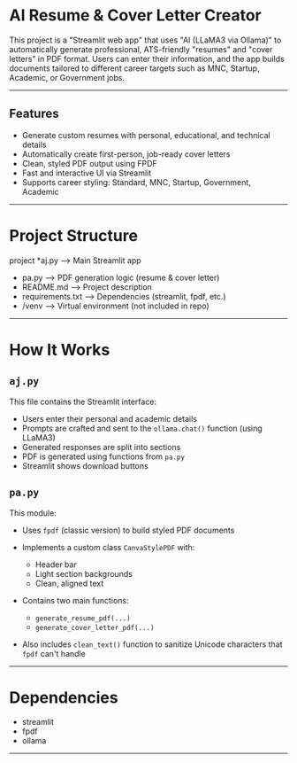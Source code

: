 




#  AI Resume & Cover Letter Creator 

This project is a "Streamlit web app" that uses "AI (LLaMA3 via Ollama)" to automatically generate professional, ATS-friendly "resumes" and "cover letters" in PDF format. Users can enter their information, and the app builds documents tailored to different career targets such as MNC, Startup, Academic, or Government jobs.

---

##  Features

- Generate custom resumes with personal, educational, and technical details
- Automatically create first-person, job-ready cover letters
- Clean, styled PDF output using FPDF
- Fast and interactive UI via Streamlit
- Supports career styling: Standard, MNC, Startup, Government, Academic

---

# Project Structure


project
*aj.py              --> Main Streamlit app
* pa.py               --> PDF generation logic (resume & cover letter)
* README.md           --> Project description
* requirements.txt    --> Dependencies (streamlit, fpdf, etc.)
* /venv               --> Virtual environment (not included in repo)

---

# How It Works

## `aj.py`

This file contains the Streamlit interface:

* Users enter their personal and academic details
* Prompts are crafted and sent to the `ollama.chat()` function (using LLaMA3)
* Generated responses are split into sections
* PDF is generated using functions from `pa.py`
* Streamlit shows download buttons

## `pa.py`

This module:

* Uses `fpdf` (classic version) to build styled PDF documents
* Implements a custom class `CanvaStylePDF` with:

  * Header bar
  * Light section backgrounds
  * Clean, aligned text
* Contains two main functions:

  * `generate_resume_pdf(...)`
  * `generate_cover_letter_pdf(...)`
* Also includes `clean_text()` function to sanitize Unicode characters that `fpdf` can't handle

---




# Dependencies

* streamlit
* fpdf
* ollama

---



